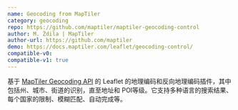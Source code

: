 ```yaml
---
name: Geocoding from MapTiler 
category: geocoding
repo: https://github.com/maptiler/maptiler-geocoding-control
author: M. Ždila | MapTiler
author-url: https://github.com/maptiler
demo: https://docs.maptiler.com/leaflet/geocoding-control/
compatible-v0:
compatible-v1: true
---
```


基于 [MapTiler Geocoding API](https://docs.maptiler.com/cloud/api/geocoding/) 的 Leaflet 的地理编码和反向地理编码插件，其中包括州、城市、街道的识别，直至地址和 POI等级。它支持多种语言的搜索结果、每个国家的限制、模糊匹配、自动完成等。
